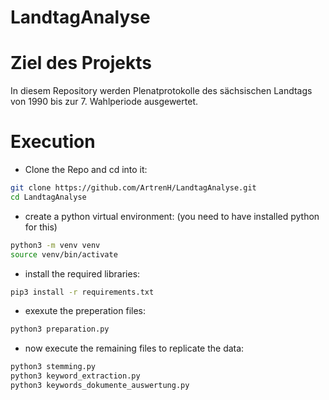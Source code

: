 # LandtagAnalyse

# Ziel des Projekts

In diesem Repository werden Plenatprotokolle des sächsischen Landtags von 1990 bis zur 7. Wahlperiode ausgewertet.

# Execution

- Clone the Repo and cd into it:
```sh
git clone https://github.com/ArtrenH/LandtagAnalyse.git 
cd LandtagAnalyse
```
- create a python virtual environment: (you need to have installed python for this)
```sh
python3 -m venv venv
source venv/bin/activate
```
- install the required libraries:
```sh
pip3 install -r requirements.txt
```
- exexute the preperation files:
```sh
python3 preparation.py
```
- now execute the remaining files to replicate the data:
```sh
python3 stemming.py
python3 keyword_extraction.py
python3 keywords_dokumente_auswertung.py
```
